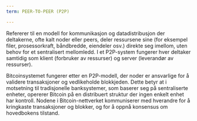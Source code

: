 ```yaml
---
term: PEER-TO-PEER (P2P)

---
```

Refererer til en modell for kommunikasjon og datadistribusjon der deltakerne, ofte kalt noder eller peers, deler ressursene sine (for eksempel filer, prosessorkraft, båndbredde, eiendeler osv.) direkte seg imellom, uten behov for et sentralisert mellomledd. I et P2P-system fungerer hver deltaker samtidig som klient (forbruker av ressurser) og server (leverandør av ressurser).

Bitcoinsystemet fungerer etter en P2P-modell, der noder er ansvarlige for å validere transaksjoner og vedlikeholde blokkjeden. Dette betyr at i motsetning til tradisjonelle banksystemer, som baserer seg på sentraliserte enheter, opererer Bitcoin på en distribuert struktur der ingen enkelt enhet har kontroll. Nodene i Bitcoin-nettverket kommuniserer med hverandre for å kringkaste transaksjoner og blokker, og for å oppnå konsensus om hovedbokens tilstand.